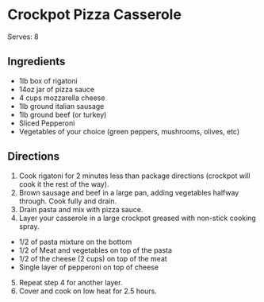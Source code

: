 # Crockpot Pizza Casserole
Serves: 8

## Ingredients
* 1lb box of rigatoni
* 14oz jar of pizza sauce
* 4 cups mozzarella cheese
* 1lb ground italian sausage
* 1lb ground beef (or turkey)
* Sliced Pepperoni
* Vegetables of your choice (green peppers, mushrooms, olives, etc)

## Directions
1. Cook rigatoni for 2 minutes less than package directions (crockpot will cook it the rest of the way).
2. Brown sausage and beef in a large pan, adding vegetables halfway through. Cook fully and drain.
3. Drain pasta and mix with pizza sauce.
4. Layer your casserole in a large crockpot greased with non-stick cooking spray.
  * 1/2 of pasta mixture on the bottom
  * 1/2 of Meat and vegetables on top of the pasta
  * 1/2 of the cheese (2 cups) on top of the meat
  * Single layer of pepperoni on top of cheese
5. Repeat step 4 for another layer.
6. Cover and cook on low heat for 2.5 hours.
